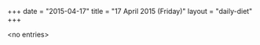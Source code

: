 +++
date = "2015-04-17"
title = "17 April 2015 (Friday)"
layout = "daily-diet"
+++


\<no entries\>

